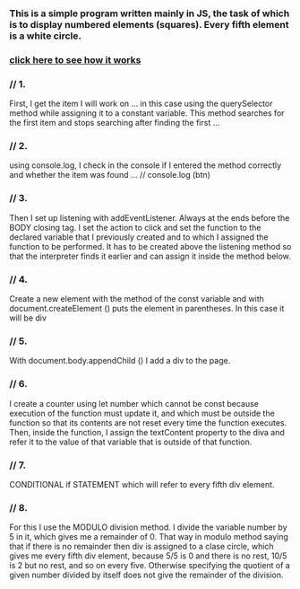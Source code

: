 ### This is a simple program written mainly in JS, the task of which is to display numbered elements (squares). Every fifth element is a white circle.

### [click here to see how it works](https://marekzemla.github.io/Add-elements-after-clicking-ver.1/)
### // 1. 
First, I get the item I will work on ... in this case using the querySelector method while assigning it to a constant variable. This method searches for the first item and stops searching after finding the first ...
### // 2.
using console.log, I check in the console if I entered the method correctly and whether the item was found ...
// console.log (btn)

### // 3.
Then I set up listening with addEventListener. Always at the ends before the BODY closing tag. I set the action to click and set the function to the declared variable that I previously created and to which I assigned the function to be performed. It has to be created above the listening method so that the interpreter finds it earlier and can assign it inside the method below.

 ### // 4.
 Create a new element with the method of the const variable and with document.createElement () puts the element in parentheses. In this case it will be div
### // 5.
With document.body.appendChild () I add a div to the page.
### // 6. 
I create a counter using let number which cannot be const because execution of the function must update it, and which must be outside the function so that its contents are not reset every time the function executes. Then, inside the function, I assign the textContent property to the diva and refer it to the value of that variable that is outside of that function.

### // 7.
CONDITIONAL if STATEMENT which will refer to every fifth div element.
### // 8.
For this I use the MODULO division method. I divide the variable number by 5 in it, which gives me a remainder of 0. That way in modulo method saying that if there is no remainder then div is assigned to a clase circle, which gives me every fifth div element, because 5/5 is 0 and there is no rest, 10/5 is 2 but no rest, and so on every five.
Otherwise specifying the quotient of a given number divided by itself does not give the remainder of the division.
